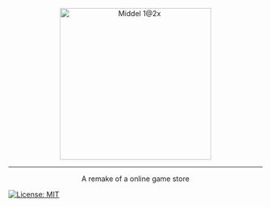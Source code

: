 <p align="center">
 <img width="300" alt="Middel 1@2x" src="https://user-images.githubusercontent.com/90039351/173789818-d22a4afa-12fe-4933-a6e6-79c11f5604e6.png">
</p>

___

<p align="center">
 A remake of a online game store
 </p?

---
[![License: MIT](https://img.shields.io/badge/License-MIT-yellow.svg)](https://opensource.org/licenses/MIT)
